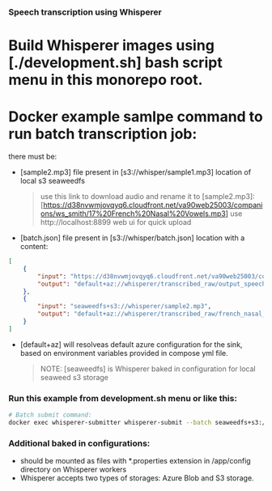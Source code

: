 
### Speech transcription using Whisperer

# Build Whisperer images using [./development.sh] bash script menu in this monorepo root.

# Docker example samlpe command to run batch transcription job:
there must be:
- [sample2.mp3] file present in [s3://whisper/sample1.mp3] location of local s3 seaweedfs 
  > use this link to download audio and rename it to [sample2.mp3]:
  [https://d38nvwmjovqyq6.cloudfront.net/va90web25003/companions/ws_smith/17%20French%20Nasal%20Vowels.mp3]
  > use http://localhost:8899 web ui for quick upload

- [batch.json] file present in [s3://whisper/batch.json] location with a content:

```json
[
    {
        "input": "https://d38nvwmjovqyq6.cloudfront.net/va90web25003/companions/ws_smith/1%20Comparison%20Of%20Vernacular%20And%20Refined%20Speech.mp3",
        "output": "default+az://whisperer/transcribed_raw/output_speech_sample_transcription.txt"
    },
    {
        "input": "seaweedfs+s3://whisperer/sample2.mp3",
        "output": "default+az://whisperer/transcribed_raw/french_nasal_vowels_sample_transcription.txt"
    }
]
```
- [default+az] will resolveas default azure configuration for the sink, based on environment variables provided in compose yml file.
  > NOTE: [seaweedfs] is Whisperer baked in configuration for local seaweed s3 storage


### Run this example from development.sh menu or like this:
```bash
# Batch submit command:
docker exec whisperer-submitter whisperer-submit --batch seaweedfs+s3://whisperer/batch.json
```

### Additional baked in configurations:
- should be mounted as files with *.properties extension in /app/config directory on Whisperer workers
- Whisperer accepts two types of storages: Azure Blob and S3 storage.
